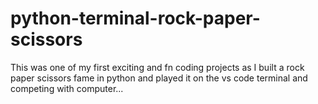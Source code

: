 # python-terminal-rock-paper-scissors
This was one of my first exciting and fn coding projects as I built a rock paper scissors fame in python and played it on the vs code terminal and competing with computer...